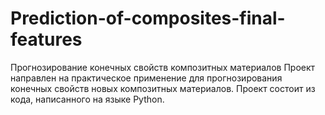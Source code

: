 # Prediction-of-composites-final-features
Прогнозирование конечных свойств композитных материалов
Проект направлен на практическое применение для прогнозирования конечных свойств новых композитных материалов.
Проект состоит из кода, написанного на языке Python.
